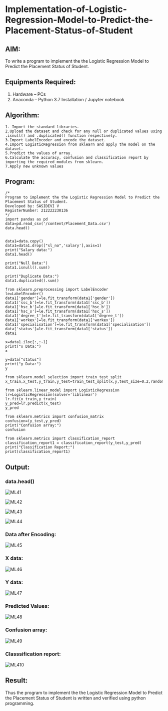 # Implementation-of-Logistic-Regression-Model-to-Predict-the-Placement-Status-of-Student

## AIM:
To write a program to implement the the Logistic Regression Model to Predict the Placement Status of Student.

## Equipments Required:
1. Hardware – PCs
2. Anaconda – Python 3.7 Installation / Jupyter notebook

## Algorithm:
```
1. Import the standard libraries.
2.Upload the dataset and check for any null or duplicated values using .isnull() and .duplicated() function respectively.
3.Import LabelEncoder and encode the dataset.
4.Import LogisticRegression from sklearn and apply the model on the dataset.
5.Predict the values of array.
6.Calculate the accuracy, confusion and classification report by importing the required modules from sklearn.
7.Apply new unknown values
```

## Program:
```
/*
Program to implement the the Logistic Regression Model to Predict the Placement Status of Student.
Developed by: SASIDEVI V
RegisterNumber: 212222230136
*/
import pandas as pd
data=pd.read_csv('/content/Placement_Data.csv')
data.head()


data1=data.copy()
data1=data1.drop(["sl_no",'salary'],axis=1)
print("Salary data:")
data1.head()

print("Null Data:")
data1.isnull().sum()

print("Duplicate Data:")
data1.duplicated().sum()

from sklearn.preprocessing import LabelEncoder
le=LabelEncoder()
data1['gender']=le.fit_transform(data1['gender'])
data1['ssc_b']=le.fit_transform(data1['ssc_b'])
data1['hsc_b']=le.fit_transform(data1['hsc_b'])
data1['hsc_s']=le.fit_transform(data1['hsc_s'])
data1['degree_t']=le.fit_transform(data1['degree_t'])
data1['workex']=le.fit_transform(data1['workex'])
data1['specialisation']=le.fit_transform(data1['specialisation'])
data['status']=le.fit_transform(data1['status'])
data1

x=data1.iloc[:,:-1]
print("x Data:")
x

y=data["status"]
print("y Data:")
y

from sklearn.model_selection import train_test_split
x_train,x_test,y_train,y_test=train_test_split(x,y,test_size=0.2,random_state=0)

from sklearn.linear_model import LogisticRegression
lr=LogisticRegression(solver='liblinear')
lr.fit(x_train,y_train)
y_pred=lr.predict(x_test)
y_pred

from sklearn.metrics import confusion_matrix
confusion=(y_test,y_pred)
print("Confusion array:")
confusion

from sklearn.metrics import classification_report
classification_report1 = classification_report(y_test,y_pred)
print("Classification Report:")
print(classification_report1)
```

## Output:
### data.head()
![ML41](https://user-images.githubusercontent.com/118707332/235418739-cc35229d-4f31-46ec-9f4a-805a1a0c4220.png)

![ML42](https://user-images.githubusercontent.com/118707332/235418746-64c1f4dd-10e3-448b-b613-52b331fdad5c.png)

![ML43](https://user-images.githubusercontent.com/118707332/235418762-d0531905-4ba7-4ebf-8fc0-c41a63ad1393.png)

![ML44](https://user-images.githubusercontent.com/118707332/235418772-b1cf0cb0-0b5c-4565-8434-ab376b0f21af.png)
### Data after Encoding:
![ML45](https://user-images.githubusercontent.com/118707332/235418780-e6a7bb30-cb96-434f-9ffa-44f3b3ff5f64.png)
### X data:
![ML46](https://user-images.githubusercontent.com/118707332/235418787-17c0854d-ff36-4d8b-a9e6-1d80e1140aea.png)
### Y data:
![ML47](https://user-images.githubusercontent.com/118707332/235418793-696f47bc-880d-46e0-be1a-8354233e4526.png)
### Predicted Values:
![ML48](https://user-images.githubusercontent.com/118707332/235418804-19baea8b-a9ee-44f3-a124-5aff965569bd.png)
### Confusion array:
![ML49](https://user-images.githubusercontent.com/118707332/235418811-92f2f2bc-d0fe-4203-b0eb-ed635971a5ae.png)
### Classsification report:
![ML410](https://user-images.githubusercontent.com/118707332/235418836-5cb8e447-7016-45e5-81d6-71788bd12037.png)


## Result:
Thus the program to implement the the Logistic Regression Model to Predict the Placement Status of Student is written and verified using python programming.
